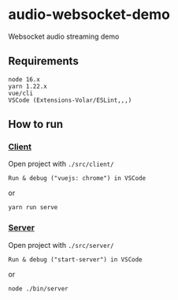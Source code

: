# audio-websocket-demo

Websocket audio streaming demo

## Requirements

```plaintext
node 16.x
yarn 1.22.x
vue/cli
VSCode (Extensions-Volar/ESLint,,,)
```

## How to run

### [Client](src/client/)

Open project with `./src/client/`

`Run & debug ("vuejs: chrome") in VSCode`

or

```sh
yarn run serve
```

### [Server](src/server/)

Open project with `./src/server/`

`Run & debug ("start-server") in VSCode`

or

```sh
node ./bin/server
```

